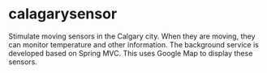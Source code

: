 # calagarysensor
Stimulate moving sensors  in the Calgary city. When they are moving, they can monitor temperature and other information. The background service is developed based on Spring MVC. This uses Google Map to display these sensors.
